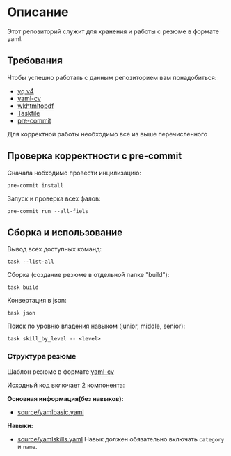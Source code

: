 # Описание
Этот репозиторий служит для хранения и работы с резюме в формате yaml.

## Требования
Чтобы успешно работать с данным репозиторием вам понадобиться:

- [yq v4](https://mikefarah.gitbook.io/yq/)
- [yaml-cv](https://github.com/haath/yaml-cv)
- [wkhtmltopdf](https://github.com/wkhtmltopdf/wkhtmltopdf)
- [Taskfile](https://taskfile.dev)
- [pre-commit](https://pre-commit.com)

Для корректной работы необходимо все из выше перечисленного

## Проверка корректности с pre-commit

Сначала нобходимо провести инцилизацию:
```shell
pre-commit install
```

Запуск и проверка всех фалов:
```shell
pre-commit run --all-fiels
```

## Сборка и использование

Вывод всех доступных команд:
```shell
task --list-all
```

Сборка (создание резюме в отдельной папке "build"):
```shell
task build
```

Конвертация в json:
```shell
task json
```

Поиск по уровню владения навыком (junior, middle, senior):
```shell
task skill_by_level -- <level>
```

### Структура резюме
Шаблон резюме в формате [yaml-cv](https://github.com/haath/yaml-cv)

Исходный код включает 2 компонента:

**Основная информация(без навыков):**
- [source/yamlbasic.yaml](src/yamlcv.yaml)

**Навыки:**
- [source/yamlskills.yaml](src/skills.yaml)
Навык должен обязательно включать `category` и `name`.
